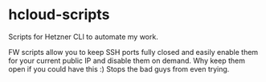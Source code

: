 # hcloud-scripts
Scripts for Hetzner CLI to automate my work.

FW scripts allow you to keep SSH ports fully closed and easily enable them for your current public IP and disable them on demand. Why keep them open if you could have this :) Stops the bad guys from even trying. 

